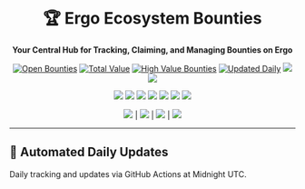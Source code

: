 <div align="center">
  <h1>🏆 Ergo Ecosystem Bounties</h1>
  <p><strong>Your Central Hub for Tracking, Claiming, and Managing Bounties on Ergo</strong></p>

  <p>
    <a href="/bounties/all.md"><img src="https://img.shields.io/badge/Open%20Bounties-104%2B-brightgreen" alt="Open Bounties"></a>
    <a href="/bounties/all.md"><img src="https://img.shields.io/badge/💰%20Total%20Value-49,650.12%20ERG-success" alt="Total Value"></a>
    <a href="/bounties/all.md"><img src="https://img.shields.io/badge/🌟%20High%20Value-11%2B%20Over%201000%20ERG-gold" alt="High Value Bounties"></a>
    <a href="/bounties/all.md"><img src="https://img.shields.io/badge/📅%20Updated%20Daily-informational" alt="Updated Daily"></a>
    <a href="/docs/how-it-works.md"><img src="https://img.shields.io/badge/🔧%20How%20It%20Works-blue"></a>
    <a href="/docs/how-it-works.md"><img src="https://img.shields.io/badge/💎%20Donate-ff69b4"></a>
  </p>

  <p>
    <a href="/bounties/by_language/svelte.md"><img src="https://img.shields.io/badge/Svelte-2-DC322F"></a>
    <a href="/bounties/by_language/scala.md"><img src="https://img.shields.io/badge/Scala-71-DC322F"></a>
    <a href="/bounties/by_language/java.md"><img src="https://img.shields.io/badge/Java-1-007396"></a>
    <a href="/bounties/by_language/rust.md"><img src="https://img.shields.io/badge/Rust-23-DEA584"></a>
    <a href="/bounties/by_language/typescript.md"><img src="https://img.shields.io/badge/TypeScript-6-3178C6"></a>
    <a href="/bounties/by_language/unknown.md"><img src="https://img.shields.io/badge/Unknown-1-DC322F"></a>
    <a href="/bounties/by_language/"><img src="https://img.shields.io/badge/🌐%20All%20Languages-purple"></a>
  </p>

  <p>
    <a href="/bounties/all.md"><img src="https://img.shields.io/badge/✅%20Browse-blue"></a> | 
    <a href="/docs/submission-guide.md"><img src="https://img.shields.io/badge/🔒%20Reserve-green"></a> | 
    <a href="/docs/submission-guide.md"><img src="https://img.shields.io/badge/🚩%20Submit-orange"></a> | 
    <a href="/docs/add-missing-bounty-guide.md"><img src="https://img.shields.io/badge/➕%20Add%20Bounty-yellow"></a>
  </p>
</div>

---

## 📅 Automated Daily Updates

Daily tracking and updates via GitHub Actions at Midnight UTC.
